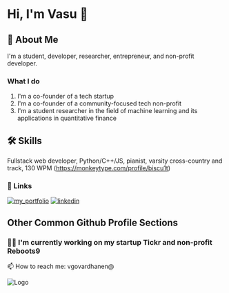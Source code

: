 
# Hi, I'm Vasu 👋


## 🚀 About Me
I'm a student, developer, researcher, entrepreneur, and non-profit developer.

### What I do
1. I'm a co-founder of a tech startup
2. I'm a co-founder of a community-focused tech non-profit
3. I'm a student researcher in the field of machine learning and its applications in quantitative finance


## 🛠 Skills
Fullstack web developer, Python/C++/JS, pianist, varsity cross-country and track, 130 WPM (https://monkeytype.com/profile/biscu1t)



### 🔗 Links
[![my_portfolio](https://img.shields.io/badge/my_portfolio-000?style=for-the-badge&logo=ko-fi&logoColor=white)](https://www.vasugov.com)
[![linkedin](https://img.shields.io/badge/linkedin-0A66C2?style=for-the-badge&logo=linkedin&logoColor=white)](https://www.linkedin.com/in/vasudevan-govardhanen-48204827a/)




## Other Common Github Profile Sections
### 👩‍💻 I'm currently working on my startup Tickr and non-profit Reboots9

📫 How to reach me: vgovardhanen@



![Logo](https://simpleicons.org/icons/codechef.svg)


